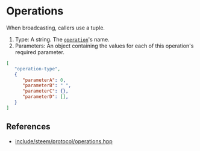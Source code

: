 # Operations

When broadcasting, callers use a tuple.

1. Type: A string. The [`operation`](/platform/primitive/structs/operation.md)'s name.
2. Parameters: An object containing the values for each of this operation's 
required parameter.

```json
[
   "operation-type",
   {
      "parameterA": 0,
      "parameterB": " ",
      "parameterC": {},
      "parameterD": [],
   }
]
```

## References

- [include/steem/protocol/operations.hpp](https://github.com/steemit/steem/blob/master/libraries/protocol/include/steem/protocol/operations.hpp)